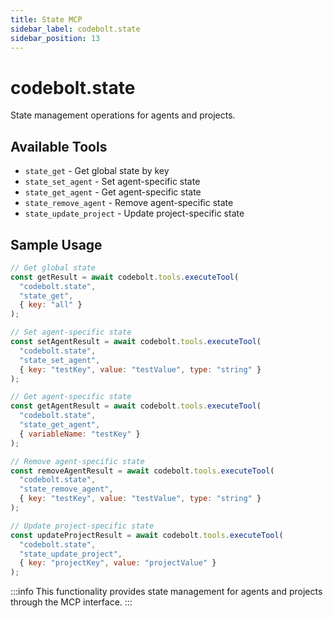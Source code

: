 ```yaml
---
title: State MCP
sidebar_label: codebolt.state
sidebar_position: 13
---
```


# codebolt.state

State management operations for agents and projects.

## Available Tools

- `state_get` - Get global state by key
- `state_set_agent` - Set agent-specific state
- `state_get_agent` - Get agent-specific state
- `state_remove_agent` - Remove agent-specific state
- `state_update_project` - Update project-specific state

## Sample Usage

```javascript
// Get global state
const getResult = await codebolt.tools.executeTool(
  "codebolt.state",
  "state_get",
  { key: "all" }
);

// Set agent-specific state
const setAgentResult = await codebolt.tools.executeTool(
  "codebolt.state",
  "state_set_agent",
  { key: "testKey", value: "testValue", type: "string" }
);

// Get agent-specific state
const getAgentResult = await codebolt.tools.executeTool(
  "codebolt.state",
  "state_get_agent",
  { variableName: "testKey" }
);

// Remove agent-specific state
const removeAgentResult = await codebolt.tools.executeTool(
  "codebolt.state",
  "state_remove_agent",
  { key: "testKey", value: "testValue", type: "string" }
);

// Update project-specific state
const updateProjectResult = await codebolt.tools.executeTool(
  "codebolt.state",
  "state_update_project",
  { key: "projectKey", value: "projectValue" }
);
```

:::info
This functionality provides state management for agents and projects through the MCP interface.
::: 
